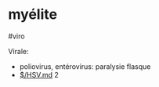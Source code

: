 # myélite
#viro 


Virale: 

- poliovirus, entérovirus: paralysie flasque 
- [$/HSV.md](#hsvmd) 2 

